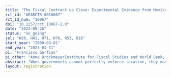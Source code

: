 ```yaml
---
title: "The Fiscal Contract up Close: Experimental Evidence from Mexico City"
rct_id: "AEARCTR-0010067"
rct_id_num: "10067"
doi: "10.1257/rct.10067-2.0"
date: "2022-09-26"
status: "on_going"
jel: "H26, H41, H71, H76, R53, O18"
start_year: "2009-03-01"
end_year: "2023-01-31"
pi: "Francisco Garfias"
pi_other: "Anne BrockmeyerInstitute for Fiscal Studies and World Bank; Juan Carlos Suárez SerratoDuke University"
abstract: "When governments cannot perfectly enforce taxation, they may seek to exchange services for voluntary citizen tax compliance. This fiscal contract requires that tax morale responds to public service provision. In this paper, we present experimental evidence of the impact of local public infrastructure on tax compliance, leveraging a large public investment experiment and individual property tax records from Mexico City."
layout: registration
---
```


